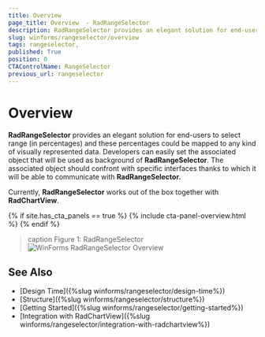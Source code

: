 ```yaml
---
title: Overview 
page_title: Overview  - RadRangeSelector
description: RadRangeSelector provides an elegant solution for end-users to select range (in percentages) and these percentages could be mapped to any kind of visually represented data. 
slug: winforms/rangeselector/overview
tags: rangeselector,
published: True
position: 0
CTAControlName: RangeSelector
previous_url: rangeselector
---
```


# Overview

__RadRangeSelector__ provides an elegant solution for end-users to select range (in percentages) and these percentages could be mapped to any kind of visually represented data. Developers can easily set the associated object that will be used as background of __RadRangeSelector__. The associated object should confront with specific interfaces thanks to which it will be able to communicate with __RadRangeSelector.__

Currently, __RadRangeSelector__ works out of the box together with __RadChartView__.

{% if site.has_cta_panels == true %}
{% include cta-panel-overview.html %}
{% endif %}

>caption Figure 1: RadRangeSelector
![WinForms RadRangeSelector Overview](images/rangeselector-overview001.png)

## See Also

* [Design Time]({%slug winforms/rangeselector/design-time%})
* [Structure]({%slug winforms/rangeselector/structure%})
* [Getting Started]({%slug winforms/rangeselector/getting-started%})
* [Integration with RadChartView]({%slug winforms/rangeselector/integration-with-radchartview%})
